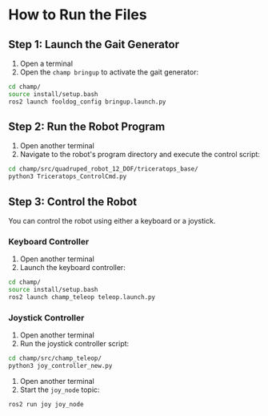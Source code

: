 # How to Run the Files

## Step 1: Launch the Gait Generator

1. Open a terminal
2. Open the `champ bringup` to activate the gait generator:

```bash
cd champ/
source install/setup.bash
ros2 launch fooldog_config bringup.launch.py
```

## Step 2: Run the Robot Program

1. Open another terminal
2. Navigate to the robot's program directory and execute the control script:

```bash
cd champ/src/quadruped_robot_12_DOF/triceratops_base/
python3 Triceratops_ControlCmd.py
```

## Step 3: Control the Robot

You can control the robot using either a keyboard or a joystick.

### Keyboard Controller

1. Open another terminal
2. Launch the keyboard controller:

```bash
cd champ/
source install/setup.bash
ros2 launch champ_teleop teleop.launch.py
```

### Joystick Controller

1. Open another terminal
2. Run the joystick controller script:

```bash
cd champ/src/champ_teleop/
python3 joy_controller_new.py
```

1. Open another terminal
2. Start the `joy_node` topic:

```bash
ros2 run joy joy_node
```

